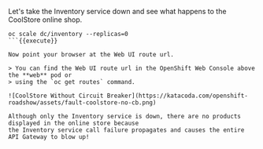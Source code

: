 Let's take the Inventory service down and see what happens to the CoolStore online shop.

```
oc scale dc/inventory --replicas=0
```{{execute}}

Now point your browser at the Web UI route url.

> You can find the Web UI route url in the OpenShift Web Console above the **web** pod or
> using the `oc get routes` command.

![CoolStore Without Circuit Breaker](https://katacoda.com/openshift-roadshow/assets/fault-coolstore-no-cb.png)

Although only the Inventory service is down, there are no products displayed in the online store because
the Inventory service call failure propagates and causes the entire API Gateway to blow up!
